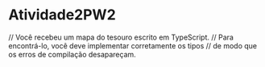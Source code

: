 # Atividade2PW2
// Você recebeu um mapa do tesouro escrito em TypeScript.
// Para encontrá-lo, você deve implementar corretamente os tipos
// de modo que os erros de compilação desapareçam.
